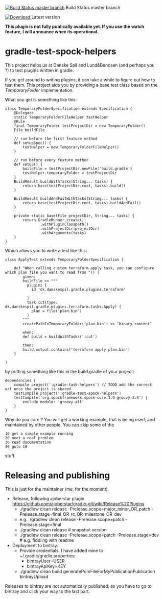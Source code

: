 [![Build Status master branch](https://travis-ci.org/jwermuth/gradle-plugin-test-spock-helpers.svg?branch=master)](https://travis-ci.org/jwermuth/gradle-plugin-test-spock-helpers) Build Status master branch 

[ ![Download](https://api.bintray.com/packages/jwermuth/oss/gradle-plugin-test-spock-helpers/images/download.svg) ](https://bintray.com/jwermuth/oss/gradle-plugin-test-spock-helpers/_latestVersion) Latest version

**This plugin is not fully publically available yet. If you use the watch feature, I will announce when its operational.**

# gradle-test-spock-helpers
This project helps us at Danske Spil and Lund&Bendsen (and perhaps you ?) to test plugins written in gradle.

If you get around to writing plugins, it can take a while to figure out how to test them.
This project aids you  by providing a base test class based on the *TemporaryFolder* implementation.

What you get is something like this:
```
class TemporaryFolderSpecification extends Specification {
    @Delegate
    static TemporaryFolderFileHelper testHelper
    @Rule
    final TemporaryFolder testProjectDir = new TemporaryFolder()
    File buildFile

    // run before the first feature method
    def setupSpec() {
        testHelper = new TemporaryFolderFileHelper()
    }

    // run before every feature method
    def setup() {
        buildFile = testProjectDir.newFile('build.gradle')
        testHelper.temporaryFolder = testProjectDir
    }
    BuildResult buildWithTasks(String... tasks) {
        return base(testProjectDir.root, tasks).build()
    }

    BuildResult buildAndFailWithTasks(String... tasks) {
        return base(testProjectDir.root, tasks).buildAndFail()
    }

    private static base(File projectDir, String... tasks) {
        return GradleRunner.create()
                .withPluginClasspath()
                .withProjectDir(projectDir)
                .withArguments(tasks)
    }
}
```
Which allows you to write a test like this:
```
class ApplyTest extends TemporaryFolderSpecification {

    def "When calling custom terraform apply task, you can configure which plan file you want to read from "() {
        given:
        buildFile << """
          plugins {
            id 'dk.danskespil.gradle.plugins.terraform'

          }
          task cut(type: dk.danskespil.gradle.plugins.terraform.tasks.Apply) {
            plan = file('plan.bin')
          }
        """
        createPathInTemporaryFolder('plan.bin') << "binary-content"

        when:
        def build = buildWithTasks(':cut')

        then:
        build.output.contains('terraform apply plan.bin')
    }

}

```
by putting something like this in the build.gradle of your project:
```
dependencies {
    compile project(':gradle-task-helpers') // TODO add the correct url once the project is shared
    testCompile project(':gradle-test-spock-helpers')
    testCompile('org.spockframework:spock-core:1.0-groovy-2.4') {
        exclude module: 'groovy-all'
    }
}
```
Why do you care ? You will get a working example, that is being used, and maintained by other people. You can skip some of the 
```
10 get a simple example running
20 meet a real problem
30 read documentation
40 goto 10
```
stuff.

# Releasing and publishing
This is just for the maintainer (me, for the moment).

* Release, following ajoberstar plugin https://github.com/ajoberstar/gradle-git/wiki/Release%20Plugins
  * ./gradlew clean release -Prelease.scope=major_minor_OR_patch -Prelease.stage=final_OR_rc_OR_milestone_OR_dev
  * e.g. ./gradlew clean release -Prelease.scope=patch -Prelease.stage=final
  * ./gradlew clean release # snapshot version
  * ./gradlew clean release -Prelease.scope=patch -Prelease.stage=dev # e.g. fiddling with readme
* Deployment to bintray.
  * Provide credentials. I have added mine to ~/.gradle/gradle.properties:
    * bintrayUser=USER
    * bintrayApiKey=KEY
  * ./gradlew clean build generatePomFileForMyPublicationPublication bintrayUpload

Releases to bintray are not automatically published, so you have to go to bintray and click your way to the last part.